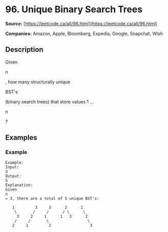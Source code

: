 # 96. Unique Binary Search Trees

**Source:** [https://leetcode.ca/all/96.html](https://leetcode.ca/all/96.html)

**Companies:** Amazon, Apple, Bloomberg, Expedia, Google, Snapchat, Wish

## Description

Given

n

, how many structurally unique

BST's

(binary search
        trees) that store values 1 ...

n

?

## Examples

### Example

```
Example:
Input:
3
Output:
5
Explanation:
Given
n
= 3, there are a total of 5 unique BST's:

   1         3     3      2      1
    \       /     /      / \      \
     3     2     1      1   3      2
    /     /       \                 \
   2     1         2                 3
```

